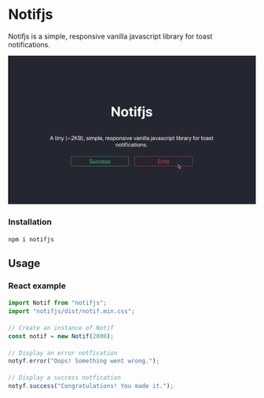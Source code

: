 # Notifjs

Notifjs is a simple, responsive vanilla javascript library for toast notifications.

![demo gif](https://raw.githubusercontent.com/azhrzafar/notifjs/master/demo/demo.gif)

### Installation

```
npm i notifjs
```

## Usage

### React example

```js
import Notif from "notifjs";
import "notifjs/dist/notif.min.css";

// Create an instance of Notif
const notif = new Notif(2000);

// Display an error notfication
notyf.error("Oops! Something went wrong.");

// Display a success notfication
notyf.success("Congratulations! You made it.");
```
